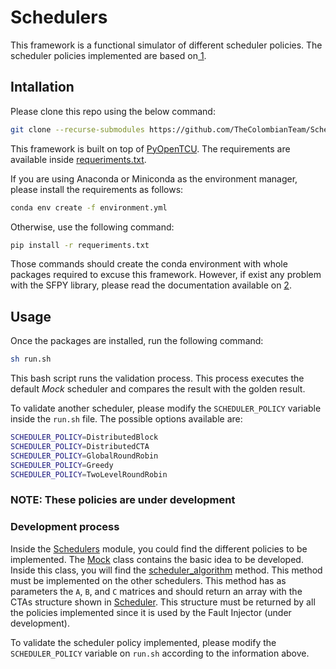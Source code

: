 # Schedulers

This framework is a functional simulator of different scheduler policies. The scheduler policies implemented are based on[ 1](http://arxiv.org/abs/1808.07984).

## Intallation

Please clone this repo using the below command:

```bash
git clone --recurse-submodules https://github.com/TheColombianTeam/Schedulers.git
```

This framework is built on top of [PyOpenTCU](https://github.com/TheColombianTeam/PyOpenTCU.git). The requirements are available inside [requeriments.txt](./requeriments.txt).

If you are using Anaconda or Miniconda as the environment manager, please install the requirements as follows:

```bash
conda env create -f environment.yml
```

Otherwise, use the following command:

```bash
pip install -r requeriments.txt
```

Those commands should create the conda environment with whole packages required to excuse this framework. However, if exist any problem with the SFPY library, please read the documentation available on [2](https://github.com/billzorn/sfpy.git).

## Usage

Once the packages are installed, run the following command:

```bash
sh run.sh
```

This bash script runs the validation process. This process executes the default *Mock* scheduler and compares the result with the golden result.

To validate another scheduler, please modify the `SCHEDULER_POLICY` variable inside the `run.sh` file. The possible options available are:

```bash
SCHEDULER_POLICY=DistributedBlock
SCHEDULER_POLICY=DistributedCTA
SCHEDULER_POLICY=GlobalRoundRobin
SCHEDULER_POLICY=Greedy
SCHEDULER_POLICY=TwoLevelRoundRobin
```

### **NOTE: These policies are under development**

### Development process

Inside the [Schedulers](/Schedulers/) module, you could find the different policies to be implemented. The [Mock](/Schedulers/mock.py)  class contains the basic idea to be developed. Inside this class, you will find the [scheduler_algorithm](/Schedulers/mock.py?plain=1#L19) method. This method must be implemented on the other schedulers. This method has as parameters the `A`, `B`, and `C` matrices and should return an array with the CTAs structure shown in [Scheduler](/Schedulers/models/Scheduler.py?plain=1#L20). This structure must be returned by all the policies implemented since it is used by the Fault Injector (under development).

To validate the scheduler policy implemented, please modify the `SCHEDULER_POLICY` variable on `run.sh` according to the information above.

